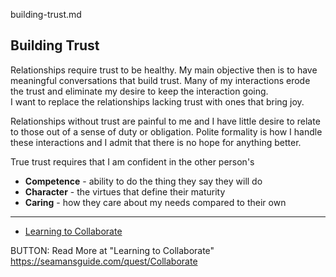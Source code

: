 building-trust.md

## Building Trust

Relationships require trust to be healthy.
My main objective then is to have meaningful conversations that build trust. Many of my interactions
erode the trust and eliminate my desire to keep the interaction going.  
I want to replace the
relationships lacking trust with ones that bring joy.

Relationships without trust are painful to me and I have little desire to relate to those out of a
sense of duty or obligation. Polite formality is how I handle these interactions and I admit that
there is no hope for anything better.

True trust requires that I am confident in the other person's

- **Competence** - ability to do the thing they say they will do
- **Character** - the virtues that define their maturity
- **Caring** - how they care about my needs compared to their own


---

* [Learning to Collaborate](https://seamansguide.com/quest/Collaborate)

BUTTON: Read More at "Learning to Collaborate" https://seamansguide.com/quest/Collaborate

